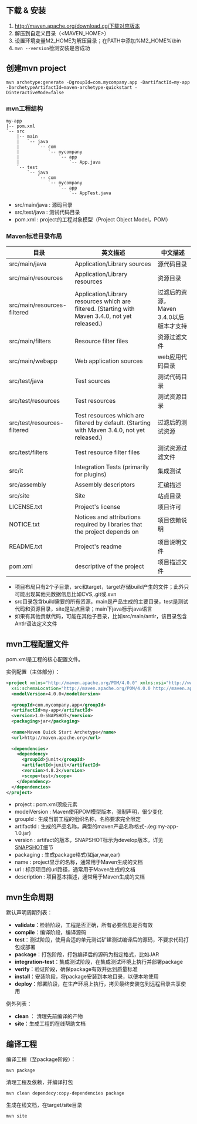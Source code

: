## 下载 & 安装
1. http://maven.apache.org/download.cgi下载对应版本
2. 解压到自定义目录（<MAVEN_HOME>）
3. 设置环境变量M2_HOME为解压目录；在PATH中添加%M2_HOME%\bin
4. `mvn --version`检测安装是否成功

## 创建mvn project
```
mvn archetype:generate -DgroupId=com.mycompany.app -DartifactId=my-app 
-DarchetypeArtifactId=maven-archetype-quickstart -DinteractiveMode=false
```

### mvn工程结构
```
my-app
|-- pom.xml
`-- src
    |-- main
    |   `-- java
    |       `-- com
    |           `-- mycompany
    |               `-- app
    |                   `-- App.java
    `-- test
        `-- java
            `-- com
                `-- mycompany
                    `-- app
                        `-- AppTest.java
```

* src/main/java : 源码目录
* src/test/java : 测试代码目录
* pom.xml : project的工程对象模型（Project Object Model，POM）

### Maven标准目录布局

|目录|英文描述|中文描述|
|------|------|------|
|src/main/java|Application/Library sources|源代码目录|
|src/main/resources|Application/Library resources|资源目录|
|src/main/resources-filtered|Application/Library resources which are filtered. (Starting with Maven 3.4.0, not yet released.)|过滤后的资源，Maven 3.4.0以后版本才支持|
|src/main/filters|Resource filter files|资源过滤文件|
|src/main/webapp|Web application sources|web应用代码目录|
|src/test/java|Test sources|测试代码目录|
|src/test/resources|Test resources|测试资源目录|
|src/test/resources-filtered|Test resources which are filtered by default. (Starting with Maven 3.4.0, not yet released.)|过滤后的测试资源|
|src/test/filters|Test resource filter files|测试资源过滤文件|
|src/it|Integration Tests (primarily for plugins)|集成测试|
|src/assembly|Assembly descriptors|汇编描述|
|src/site|Site|站点目录|
|LICENSE.txt|Project's license|项目许可|
|NOTICE.txt|Notices and attributions required by libraries that the project depends on|项目依赖说明|
|README.txt|Project's readme|项目说明文件|
|pom.xml|descriptive of the project|项目描述文件|

* 项目布局只有2个子目录，src和target，target存储build产生的文件；此外只可能出现其他元数据信息比如CVS,.git或.svn
* src目录包含build需要的所有资源，main是产品生成的主要目录，test是测试代码和资源目录，site是站点目录；main下java标示java语言
* 如果有其他贡献代码，可能在其他子目录，比如src/main/antlr，该目录包含Antlr语法定义文件

## mvn工程配置文件
pom.xml是工程的核心配置文件。

实例配置（主体部分）：
```xml
<project xmlns="http://maven.apache.org/POM/4.0.0" xmlns:xsi="http://www.w3.org/2001/XMLSchema-instance"
  xsi:schemaLocation="http://maven.apache.org/POM/4.0.0 http://maven.apache.org/xsd/maven-4.0.0.xsd">
  <modelVersion>4.0.0</modelVersion>
 
  <groupId>com.mycompany.app</groupId>
  <artifactId>my-app</artifactId>
  <version>1.0-SNAPSHOT</version>
  <packaging>jar</packaging>
 
  <name>Maven Quick Start Archetype</name>
  <url>http://maven.apache.org</url>
 
  <dependencies>
    <dependency>
      <groupId>junit</groupId>
      <artifactId>junit</artifactId>
      <version>4.8.2</version>
      <scope>test</scope>
    </dependency>
  </dependencies>
</project>
```
* project : pom.xml顶级元素
* modelVersion : Maven使用POM模型版本，强制声明，很少变化
* groupId : 生成当前工程的组织名称，名称要求完全限定
* artifactId : 生成的产品名称，典型的maven产品名称格式<artifactId>-<version>.<extension>(eg:my-app-1.0.jar)
* version : artifact的版本，SNAPSHOT标示为develop版本，详见[SNAPSHOT](http://maven.apache.org/guides/getting-started/index.html#What_is_a_SNAPSHOT_version)细节
* packaging : 生成package格式(如jar,war,ear)
* name : project显示的名称，通常用于Maven生成的文档
* url : 标示项目的url路径，通常用于Maven生成的文档
* description : 项目基本描述，通常用于Maven生成的文档




## mvn生命周期

默认声明周期列表：

* **validate**：检验阶段，工程是否正确，所有必要信息是否有效
* **compile**：编译阶段，编译源码
* **test**：测试阶段，使用合适的单元测试矿建测试编译后的源码，不要求代码打包或部署
* **package**：打包阶段，打包编译后的源码为指定格式，比如JAR
* **integration-test**：集成测试阶段，在集成测试环境上执行并部署package
* **verify**：验证阶段，确保package有效并达到质量标准
* **install**：安装阶段，将package安装到本地目录，以便本地使用
* **deploy**：部署阶段，在生产环境上执行，拷贝最终安装包到远程目录共享使用

例外列表：

* **clean** ： 清理先前编译的产物
* **site**：生成工程的在线帮助文档

## 编译工程

编译工程（至package阶段）：
```
mvn package
```

清理工程及依赖，并编译打包

```
mvn clean dependecy:copy-dependencies package
```

生成在线文档，在target/site目录
```
mvn site
```